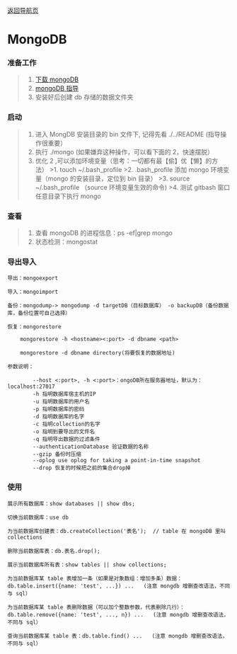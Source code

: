 [返回导航页](https://cqzhen.github.io/blog.html "导航页面")

# MongoDB

### 准备工作

>1. [下载 mongoDB](https://www.mongodb.com/download-center/community "mongoDB")
>2. [mongoDB 指导](https://www.runoob.com/mongodb/mongodb-window-install.html "mongoDB")
>3. 安装好后创建 db 存储的数据文件夹


### 启动

>1. 进入 MongDB 安装目录的 bin 文件下, 记得先看 ./../README (指导操作很重要）
>2. 执行 ./mongo (如果嫌弃这种操作，可以看下面的 2，快速摆脱）
>3. 优化 2 ,可以添加环境变量（思考：一切都有最【偷】优【懒】的方法）
    >1. touch ~/.bash_profile
    >2. .bash_profile 添加 mongo 环境变量（mongo 的安装目录，定位到 bin 目录）
    >3. source ~/.bash_profile （source 环境变量生效的命令)
    >4. 测试 gitbash 窗口任意目录下执行 mongo

### 查看

>1. 查看 mongoDB 的进程信息：ps -ef|grep mongo
>2. 状态检测：mongostat 

### 导出导入

    导出：mongoexport

    导入：mongoimport

    备份：mongodump-> mongodump -d targetDB（目标数据库） -o backupDB（备份数据库，备份位置可自己选择）

    恢复：mongorestore

        mongorestore -h <hostname><:port> -d dbname <path>

        mongorestore -d dbname directory(将要恢复的数据地址)
    
    参数说明：

```key
        --host <:port>, -h <:port>：ongoDB所在服务器地址，默认为： localhost:27017
        -h 指明数据库宿主机的IP
        -u 指明数据库的用户名
        -p 指明数据库的密码
        -d 指明数据库的名字
        -c 指明collection的名字
        -o 指明到要导出的文件名
        -q 指明导出数据的过滤条件
        --authenticationDatabase 验证数据的名称
        --gzip 备份时压缩
        --oplog use oplog for taking a point-in-time snapshot
        --drop 恢复的时候把之前的集合drop掉

```  

### 使用

    展示所有数据库：show databases || show dbs;

    切换当前数据库：use db
    
    为当前数据库创建表：db.createCollection('表名');  // table 在 mongoDB 里叫 collections
    
    删除当前数据库表：db.表名.drop();

    展示当前数据库所有表：show tables || show collections;

    为当前数据库某 table 表增加一条（如果是对象数组：增加多条）数据：db.table.insert({name: 'test', ...}) ...   (注意 mongdb 增删查改语法，不同与 sql）
    
    为当前数据库某 table 表删除数据（可以加个整数参数，代表删除几行）：db.table.remove({name: 'test', ..., n}) ...   (注意 mongdb 增删查改语法，不同与 sql）
    
    查询当前数据库某 table 表：db.table.find() ...   (注意 mongdb 增删查改语法，不同与 sql）
